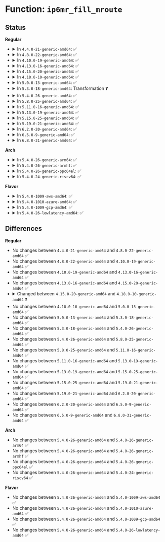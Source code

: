 # Function: <code>ip6mr_fill_mroute</code>

## Status
<b>Regular</b>
<ul>
<li>
<details>
<summary>In <code>4.4.0-21-generic-amd64</code>: ✅</summary>

```c
int ip6mr_fill_mroute(struct mr6_table * mrt, struct sk_buff * skb, u32 portid, u32 seq, struct mfc6_cache * c, int cmd, int flags)
```

```json
{
  "name": "ip6mr_fill_mroute",
  "collision_type": "Unique Static",
  "inline_type": "No",
  "funcs": [
    {
      "addr": 18446744071587205664,
      "name": "ip6mr_fill_mroute",
      "external": false,
      "loc": "net/ipv6/ip6mr.c:2355",
      "file": "net/ipv6/ip6mr.c",
      "inline": "seen, unknown",
      "caller_inline": [],
      "caller_func": [
        "net/ipv6/ip6mr.c:ip6mr_rtm_dumproute",
        "net/ipv6/ip6mr.c:ip6mr_rtm_dumproute",
        "net/ipv6/ip6mr.c:mr6_netlink_event"
      ]
    }
  ],
  "symbols": [
    {
      "addr": 18446744071587205664,
      "name": "ip6mr_fill_mroute",
      "section": ".text",
      "bind": "STB_LOCAL",
      "size": 422
    }
  ]
}
```
</details>
</li>
<li>
<details>
<summary>In <code>4.8.0-22-generic-amd64</code>: ✅</summary>

```c
int ip6mr_fill_mroute(struct mr6_table * mrt, struct sk_buff * skb, u32 portid, u32 seq, struct mfc6_cache * c, int cmd, int flags)
```

```json
{
  "name": "ip6mr_fill_mroute",
  "collision_type": "Unique Static",
  "inline_type": "No",
  "funcs": [
    {
      "addr": 18446744071587662432,
      "name": "ip6mr_fill_mroute",
      "external": false,
      "loc": "net/ipv6/ip6mr.c:2366",
      "file": "net/ipv6/ip6mr.c",
      "inline": "seen, unknown",
      "caller_inline": [],
      "caller_func": [
        "net/ipv6/ip6mr.c:ip6mr_rtm_dumproute",
        "net/ipv6/ip6mr.c:ip6mr_rtm_dumproute",
        "net/ipv6/ip6mr.c:mr6_netlink_event"
      ]
    }
  ],
  "symbols": [
    {
      "addr": 18446744071587662432,
      "name": "ip6mr_fill_mroute",
      "section": ".text",
      "bind": "STB_LOCAL",
      "size": 420
    }
  ]
}
```
</details>
</li>
<li>
<details>
<summary>In <code>4.10.0-19-generic-amd64</code>: ✅</summary>

```c
int ip6mr_fill_mroute(struct mr6_table * mrt, struct sk_buff * skb, u32 portid, u32 seq, struct mfc6_cache * c, int cmd, int flags)
```

```json
{
  "name": "ip6mr_fill_mroute",
  "collision_type": "Unique Static",
  "inline_type": "No",
  "funcs": [
    {
      "addr": 18446744071587870896,
      "name": "ip6mr_fill_mroute",
      "external": false,
      "loc": "net/ipv6/ip6mr.c:2366",
      "file": "net/ipv6/ip6mr.c",
      "inline": "seen, unknown",
      "caller_inline": [],
      "caller_func": [
        "net/ipv6/ip6mr.c:ip6mr_rtm_dumproute",
        "net/ipv6/ip6mr.c:ip6mr_rtm_dumproute",
        "net/ipv6/ip6mr.c:mr6_netlink_event"
      ]
    }
  ],
  "symbols": [
    {
      "addr": 18446744071587870896,
      "name": "ip6mr_fill_mroute",
      "section": ".text",
      "bind": "STB_LOCAL",
      "size": 420
    }
  ]
}
```
</details>
</li>
<li>
<details>
<summary>In <code>4.13.0-16-generic-amd64</code>: ✅</summary>

```c
int ip6mr_fill_mroute(struct mr6_table * mrt, struct sk_buff * skb, u32 portid, u32 seq, struct mfc6_cache * c, int cmd, int flags)
```

```json
{
  "name": "ip6mr_fill_mroute",
  "collision_type": "Unique Static",
  "inline_type": "No",
  "funcs": [
    {
      "addr": 18446744071588027504,
      "name": "ip6mr_fill_mroute",
      "external": false,
      "loc": "net/ipv6/ip6mr.c:2372",
      "file": "net/ipv6/ip6mr.c",
      "inline": "seen, unknown",
      "caller_inline": [],
      "caller_func": [
        "net/ipv6/ip6mr.c:ip6mr_rtm_dumproute",
        "net/ipv6/ip6mr.c:ip6mr_rtm_dumproute",
        "net/ipv6/ip6mr.c:mr6_netlink_event"
      ]
    }
  ],
  "symbols": [
    {
      "addr": 18446744071588027504,
      "name": "ip6mr_fill_mroute",
      "section": ".text",
      "bind": "STB_LOCAL",
      "size": 403
    }
  ]
}
```
</details>
</li>
<li>
<details>
<summary>In <code>4.15.0-20-generic-amd64</code>: ✅</summary>

```c
int ip6mr_fill_mroute(struct mr6_table * mrt, struct sk_buff * skb, u32 portid, u32 seq, struct mfc6_cache * c, int cmd, int flags)
```

```json
{
  "name": "ip6mr_fill_mroute",
  "collision_type": "Unique Static",
  "inline_type": "No",
  "funcs": [
    {
      "addr": 18446744071588566448,
      "name": "ip6mr_fill_mroute",
      "external": false,
      "loc": "net/ipv6/ip6mr.c:2377",
      "file": "net/ipv6/ip6mr.c",
      "inline": "seen, unknown",
      "caller_inline": [],
      "caller_func": [
        "net/ipv6/ip6mr.c:ip6mr_rtm_dumproute",
        "net/ipv6/ip6mr.c:ip6mr_rtm_dumproute",
        "net/ipv6/ip6mr.c:mr6_netlink_event"
      ]
    }
  ],
  "symbols": [
    {
      "addr": 18446744071588566448,
      "name": "ip6mr_fill_mroute",
      "section": ".text",
      "bind": "STB_LOCAL",
      "size": 403
    }
  ]
}
```
</details>
</li>
<li>
<details>
<summary>In <code>4.18.0-10-generic-amd64</code>: ✅</summary>

```c
int ip6mr_fill_mroute(struct mr_table * mrt, struct sk_buff * skb, u32 portid, u32 seq, struct mfc6_cache * c, int cmd, int flags)
```

```json
{
  "name": "ip6mr_fill_mroute",
  "collision_type": "Unique Static",
  "inline_type": "No",
  "funcs": [
    {
      "addr": 18446744071588925600,
      "name": "ip6mr_fill_mroute",
      "external": false,
      "loc": "net/ipv6/ip6mr.c:2270",
      "file": "net/ipv6/ip6mr.c",
      "inline": "seen, unknown",
      "caller_inline": [],
      "caller_func": [
        "net/ipv6/ip6mr.c:mr6_netlink_event",
        "net/ipv6/ip6mr.c:_ip6mr_fill_mroute"
      ]
    }
  ],
  "symbols": [
    {
      "addr": 18446744071588925600,
      "name": "ip6mr_fill_mroute",
      "section": ".text",
      "bind": "STB_LOCAL",
      "size": 404
    }
  ]
}
```
</details>
</li>
<li>
<details>
<summary>In <code>5.0.0-13-generic-amd64</code>: ✅</summary>

```c
int ip6mr_fill_mroute(struct mr_table * mrt, struct sk_buff * skb, u32 portid, u32 seq, struct mfc6_cache * c, int cmd, int flags)
```

```json
{
  "name": "ip6mr_fill_mroute",
  "collision_type": "Unique Static",
  "inline_type": "No",
  "funcs": [
    {
      "addr": 18446744071589149696,
      "name": "ip6mr_fill_mroute",
      "external": false,
      "loc": "net/ipv6/ip6mr.c:2302",
      "file": "net/ipv6/ip6mr.c",
      "inline": "seen, unknown",
      "caller_inline": [],
      "caller_func": [
        "net/ipv6/ip6mr.c:mr6_netlink_event",
        "net/ipv6/ip6mr.c:_ip6mr_fill_mroute"
      ]
    }
  ],
  "symbols": [
    {
      "addr": 18446744071589149696,
      "name": "ip6mr_fill_mroute",
      "section": ".text",
      "bind": "STB_LOCAL",
      "size": 401
    }
  ]
}
```
</details>
</li>
<li>
<details>
<summary>In <code>5.3.0-18-generic-amd64</code>: Transformation ❓</summary>

```c
int ip6mr_fill_mroute(struct mr_table * mrt, struct sk_buff * skb, u32 portid, u32 seq, struct mfc6_cache * c, int cmd, int flags)
```

```json
{
  "name": "ip6mr_fill_mroute",
  "collision_type": "Unique Static",
  "inline_type": "No",
  "funcs": [
    {
      "addr": 0,
      "name": "ip6mr_fill_mroute",
      "external": false,
      "loc": "net/ipv6/ip6mr.c:2320",
      "file": "net/ipv6/ip6mr.c",
      "inline": "seen, unknown",
      "caller_inline": [],
      "caller_func": [
        "net/ipv6/ip6mr.c:mr6_netlink_event",
        "net/ipv6/ip6mr.c:_ip6mr_fill_mroute"
      ]
    }
  ],
  "symbols": [
    {
      "addr": 18446744071589600896,
      "name": "ip6mr_fill_mroute",
      "section": ".text",
      "bind": "STB_LOCAL",
      "size": 400
    },
    {
      "addr": 18446744071589619860,
      "name": "ip6mr_fill_mroute.cold",
      "section": ".text",
      "bind": "STB_LOCAL",
      "size": 27
    }
  ]
}
```
</details>
</li>
<li>
<details>
<summary>In <code>5.4.0-26-generic-amd64</code>: ✅</summary>

```c
int ip6mr_fill_mroute(struct mr_table * mrt, struct sk_buff * skb, u32 portid, u32 seq, struct mfc6_cache * c, int cmd, int flags)
```

```json
{
  "name": "ip6mr_fill_mroute",
  "collision_type": "Unique Static",
  "inline_type": "No",
  "funcs": [
    {
      "addr": 18446744071589825248,
      "name": "ip6mr_fill_mroute",
      "external": false,
      "loc": "net/ipv6/ip6mr.c:2320",
      "file": "net/ipv6/ip6mr.c",
      "inline": "seen, unknown",
      "caller_inline": [],
      "caller_func": [
        "net/ipv6/ip6mr.c:mr6_netlink_event",
        "net/ipv6/ip6mr.c:_ip6mr_fill_mroute"
      ]
    }
  ],
  "symbols": [
    {
      "addr": 18446744071589825248,
      "name": "ip6mr_fill_mroute",
      "section": ".text",
      "bind": "STB_LOCAL",
      "size": 398
    }
  ]
}
```
</details>
</li>
<li>
<details>
<summary>In <code>5.8.0-25-generic-amd64</code>: ✅</summary>

```c
int ip6mr_fill_mroute(struct mr_table * mrt, struct sk_buff * skb, u32 portid, u32 seq, struct mfc6_cache * c, int cmd, int flags)
```

```json
{
  "name": "ip6mr_fill_mroute",
  "collision_type": "Unique Static",
  "inline_type": "No",
  "funcs": [
    {
      "addr": 18446744071590854784,
      "name": "ip6mr_fill_mroute",
      "external": false,
      "loc": "net/ipv6/ip6mr.c:2325",
      "file": "net/ipv6/ip6mr.c",
      "inline": "seen, unknown",
      "caller_inline": [],
      "caller_func": [
        "net/ipv6/ip6mr.c:mr6_netlink_event",
        "net/ipv6/ip6mr.c:_ip6mr_fill_mroute"
      ]
    }
  ],
  "symbols": [
    {
      "addr": 18446744071590854784,
      "name": "ip6mr_fill_mroute",
      "section": ".text",
      "bind": "STB_LOCAL",
      "size": 400
    }
  ]
}
```
</details>
</li>
<li>
<details>
<summary>In <code>5.11.0-16-generic-amd64</code>: ✅</summary>

```c
int ip6mr_fill_mroute(struct mr_table * mrt, struct sk_buff * skb, u32 portid, u32 seq, struct mfc6_cache * c, int cmd, int flags)
```

```json
{
  "name": "ip6mr_fill_mroute",
  "collision_type": "Unique Static",
  "inline_type": "No",
  "funcs": [
    {
      "addr": 18446744071590915568,
      "name": "ip6mr_fill_mroute",
      "external": false,
      "loc": "net/ipv6/ip6mr.c:2326",
      "file": "net/ipv6/ip6mr.c",
      "inline": "seen, unknown",
      "caller_inline": [],
      "caller_func": [
        "net/ipv6/ip6mr.c:mr6_netlink_event",
        "net/ipv6/ip6mr.c:_ip6mr_fill_mroute"
      ]
    }
  ],
  "symbols": [
    {
      "addr": 18446744071590915568,
      "name": "ip6mr_fill_mroute",
      "section": ".text",
      "bind": "STB_LOCAL",
      "size": 400
    }
  ]
}
```
</details>
</li>
<li>
<details>
<summary>In <code>5.13.0-19-generic-amd64</code>: ✅</summary>

```c
int ip6mr_fill_mroute(struct mr_table * mrt, struct sk_buff * skb, u32 portid, u32 seq, struct mfc6_cache * c, int cmd, int flags)
```

```json
{
  "name": "ip6mr_fill_mroute",
  "collision_type": "Unique Static",
  "inline_type": "No",
  "funcs": [
    {
      "addr": 18446744071590845056,
      "name": "ip6mr_fill_mroute",
      "external": false,
      "loc": "net/ipv6/ip6mr.c:2326",
      "file": "net/ipv6/ip6mr.c",
      "inline": "seen, unknown",
      "caller_inline": [],
      "caller_func": [
        "net/ipv6/ip6mr.c:mr6_netlink_event",
        "net/ipv6/ip6mr.c:_ip6mr_fill_mroute"
      ]
    }
  ],
  "symbols": [
    {
      "addr": 18446744071590845056,
      "name": "ip6mr_fill_mroute",
      "section": ".text",
      "bind": "STB_LOCAL",
      "size": 398
    }
  ]
}
```
</details>
</li>
<li>
<details>
<summary>In <code>5.15.0-25-generic-amd64</code>: ✅</summary>

```c
int ip6mr_fill_mroute(struct mr_table * mrt, struct sk_buff * skb, u32 portid, u32 seq, struct mfc6_cache * c, int cmd, int flags)
```

```json
{
  "name": "ip6mr_fill_mroute",
  "collision_type": "Unique Static",
  "inline_type": "No",
  "funcs": [
    {
      "addr": 18446744071591673648,
      "name": "ip6mr_fill_mroute",
      "external": false,
      "loc": "net/ipv6/ip6mr.c:2327",
      "file": "net/ipv6/ip6mr.c",
      "inline": "seen, unknown",
      "caller_inline": [],
      "caller_func": [
        "net/ipv6/ip6mr.c:mr6_netlink_event",
        "net/ipv6/ip6mr.c:_ip6mr_fill_mroute"
      ]
    }
  ],
  "symbols": [
    {
      "addr": 18446744071591673648,
      "name": "ip6mr_fill_mroute",
      "section": ".text",
      "bind": "STB_LOCAL",
      "size": 398
    }
  ]
}
```
</details>
</li>
<li>
<details>
<summary>In <code>5.19.0-21-generic-amd64</code>: ✅</summary>

```c
int ip6mr_fill_mroute(struct mr_table * mrt, struct sk_buff * skb, u32 portid, u32 seq, struct mfc6_cache * c, int cmd, int flags)
```

```json
{
  "name": "ip6mr_fill_mroute",
  "collision_type": "Unique Static",
  "inline_type": "No",
  "funcs": [
    {
      "addr": 18446744071593370224,
      "name": "ip6mr_fill_mroute",
      "external": false,
      "loc": "net/ipv6/ip6mr.c:2348",
      "file": "net/ipv6/ip6mr.c",
      "inline": "seen, unknown",
      "caller_inline": [],
      "caller_func": [
        "net/ipv6/ip6mr.c:mr6_netlink_event",
        "net/ipv6/ip6mr.c:_ip6mr_fill_mroute"
      ]
    }
  ],
  "symbols": [
    {
      "addr": 18446744071593370224,
      "name": "ip6mr_fill_mroute",
      "section": ".text",
      "bind": "STB_LOCAL",
      "size": 424
    }
  ]
}
```
</details>
</li>
<li>
<details>
<summary>In <code>6.2.0-20-generic-amd64</code>: ✅</summary>

```c
int ip6mr_fill_mroute(struct mr_table * mrt, struct sk_buff * skb, u32 portid, u32 seq, struct mfc6_cache * c, int cmd, int flags)
```

```json
{
  "name": "ip6mr_fill_mroute",
  "collision_type": "Unique Static",
  "inline_type": "No",
  "funcs": [
    {
      "addr": 18446744071595278144,
      "name": "ip6mr_fill_mroute",
      "external": false,
      "loc": "net/ipv6/ip6mr.c:2353",
      "file": "net/ipv6/ip6mr.c",
      "inline": "seen, unknown",
      "caller_inline": [],
      "caller_func": [
        "net/ipv6/ip6mr.c:ip6mr_rtm_getroute",
        "net/ipv6/ip6mr.c:mr6_netlink_event",
        "net/ipv6/ip6mr.c:_ip6mr_fill_mroute"
      ]
    }
  ],
  "symbols": [
    {
      "addr": 18446744071595278144,
      "name": "ip6mr_fill_mroute",
      "section": ".text",
      "bind": "STB_LOCAL",
      "size": 424
    }
  ]
}
```
</details>
</li>
<li>
<details>
<summary>In <code>6.5.0-9-generic-amd64</code>: ✅</summary>

```c
int ip6mr_fill_mroute(struct mr_table * mrt, struct sk_buff * skb, u32 portid, u32 seq, struct mfc6_cache * c, int cmd, int flags)
```

```json
{
  "name": "ip6mr_fill_mroute",
  "collision_type": "Unique Static",
  "inline_type": "No",
  "funcs": [
    {
      "addr": 18446744071595673312,
      "name": "ip6mr_fill_mroute",
      "external": false,
      "loc": "net/ipv6/ip6mr.c:2345",
      "file": "net/ipv6/ip6mr.c",
      "inline": "seen, unknown",
      "caller_inline": [],
      "caller_func": [
        "net/ipv6/ip6mr.c:ip6mr_rtm_getroute",
        "net/ipv6/ip6mr.c:mr6_netlink_event",
        "net/ipv6/ip6mr.c:_ip6mr_fill_mroute"
      ]
    }
  ],
  "symbols": [
    {
      "addr": 18446744071595673312,
      "name": "ip6mr_fill_mroute",
      "section": ".text",
      "bind": "STB_LOCAL",
      "size": 422
    }
  ]
}
```
</details>
</li>
<li>
<details>
<summary>In <code>6.8.0-31-generic-amd64</code>: ✅</summary>

```c
int ip6mr_fill_mroute(struct mr_table * mrt, struct sk_buff * skb, u32 portid, u32 seq, struct mfc6_cache * c, int cmd, int flags)
```

```json
{
  "name": "ip6mr_fill_mroute",
  "collision_type": "Unique Static",
  "inline_type": "No",
  "funcs": [
    {
      "addr": 18446744071596521136,
      "name": "ip6mr_fill_mroute",
      "external": false,
      "loc": "net/ipv6/ip6mr.c:2343",
      "file": "net/ipv6/ip6mr.c",
      "inline": "seen, unknown",
      "caller_inline": [],
      "caller_func": [
        "net/ipv6/ip6mr.c:ip6mr_rtm_getroute",
        "net/ipv6/ip6mr.c:mr6_netlink_event",
        "net/ipv6/ip6mr.c:_ip6mr_fill_mroute"
      ]
    }
  ],
  "symbols": [
    {
      "addr": 18446744071596521136,
      "name": "ip6mr_fill_mroute",
      "section": ".text",
      "bind": "STB_LOCAL",
      "size": 422
    }
  ]
}
```
</details>
</li>
</ul>
<b>Arch</b>
<ul>
<li>
<details>
<summary>In <code>5.4.0-26-generic-arm64</code>: ✅</summary>

```c
int ip6mr_fill_mroute(struct mr_table * mrt, struct sk_buff * skb, u32 portid, u32 seq, struct mfc6_cache * c, int cmd, int flags)
```

```json
{
  "name": "ip6mr_fill_mroute",
  "collision_type": "Unique Static",
  "inline_type": "No",
  "funcs": [
    {
      "addr": 18446603336503534136,
      "name": "ip6mr_fill_mroute",
      "external": false,
      "loc": "net/ipv6/ip6mr.c:2320",
      "file": "net/ipv6/ip6mr.c",
      "inline": "seen, unknown",
      "caller_inline": [],
      "caller_func": [
        "net/ipv6/ip6mr.c:mr6_netlink_event",
        "net/ipv6/ip6mr.c:_ip6mr_fill_mroute"
      ]
    }
  ],
  "symbols": [
    {
      "addr": 18446603336503534136,
      "name": "ip6mr_fill_mroute",
      "section": ".text",
      "bind": "STB_LOCAL",
      "size": 436
    }
  ]
}
```
</details>
</li>
<li>
<details>
<summary>In <code>5.4.0-26-generic-armhf</code>: ✅</summary>

```c
int ip6mr_fill_mroute(struct mr_table * mrt, struct sk_buff * skb, u32 portid, u32 seq, struct mfc6_cache * c, int cmd, int flags)
```

```json
{
  "name": "ip6mr_fill_mroute",
  "collision_type": "Unique Static",
  "inline_type": "No",
  "funcs": [
    {
      "addr": 3236187024,
      "name": "ip6mr_fill_mroute",
      "external": false,
      "loc": "net/ipv6/ip6mr.c:2320",
      "file": "net/ipv6/ip6mr.c",
      "inline": "seen, unknown",
      "caller_inline": [],
      "caller_func": [
        "net/ipv6/ip6mr.c:mr6_netlink_event",
        "net/ipv6/ip6mr.c:_ip6mr_fill_mroute"
      ]
    }
  ],
  "symbols": [
    {
      "addr": 3236187024,
      "name": "ip6mr_fill_mroute",
      "section": ".text",
      "bind": "STB_LOCAL",
      "size": 428
    }
  ]
}
```
</details>
</li>
<li>
<details>
<summary>In <code>5.4.0-26-generic-ppc64el</code>: ✅</summary>

```c
int ip6mr_fill_mroute(struct mr_table * mrt, struct sk_buff * skb, u32 portid, u32 seq, struct mfc6_cache * c, int cmd, int flags)
```

```json
{
  "name": "ip6mr_fill_mroute",
  "collision_type": "Unique Static",
  "inline_type": "No",
  "funcs": [
    {
      "addr": 13835058055297331248,
      "name": "ip6mr_fill_mroute",
      "external": false,
      "loc": "net/ipv6/ip6mr.c:2320",
      "file": "net/ipv6/ip6mr.c",
      "inline": "seen, unknown",
      "caller_inline": [],
      "caller_func": [
        "net/ipv6/ip6mr.c:mr6_netlink_event",
        "net/ipv6/ip6mr.c:_ip6mr_fill_mroute"
      ]
    }
  ],
  "symbols": [
    {
      "addr": 13835058055297331248,
      "name": "ip6mr_fill_mroute",
      "section": ".text",
      "bind": "STB_LOCAL",
      "size": 588
    }
  ]
}
```
</details>
</li>
<li>
<details>
<summary>In <code>5.4.0-24-generic-riscv64</code>: ✅</summary>

```c
int ip6mr_fill_mroute(struct mr_table * mrt, struct sk_buff * skb, u32 portid, u32 seq, struct mfc6_cache * c, int cmd, int flags)
```

```json
{
  "name": "ip6mr_fill_mroute",
  "collision_type": "Unique Static",
  "inline_type": "No",
  "funcs": [
    {
      "addr": 18446743936279501128,
      "name": "ip6mr_fill_mroute",
      "external": false,
      "loc": "net/ipv6/ip6mr.c:2320",
      "file": "net/ipv6/ip6mr.c",
      "inline": "seen, unknown",
      "caller_inline": [],
      "caller_func": [
        "net/ipv6/ip6mr.c:mr6_netlink_event",
        "net/ipv6/ip6mr.c:_ip6mr_fill_mroute"
      ]
    }
  ],
  "symbols": [
    {
      "addr": 18446743936279501128,
      "name": "ip6mr_fill_mroute",
      "section": ".text",
      "bind": "STB_LOCAL",
      "size": 310
    }
  ]
}
```
</details>
</li>
</ul>
<b>Flavor</b>
<ul>
<li>
<details>
<summary>In <code>5.4.0-1009-aws-amd64</code>: ✅</summary>

```c
int ip6mr_fill_mroute(struct mr_table * mrt, struct sk_buff * skb, u32 portid, u32 seq, struct mfc6_cache * c, int cmd, int flags)
```

```json
{
  "name": "ip6mr_fill_mroute",
  "collision_type": "Unique Static",
  "inline_type": "No",
  "funcs": [
    {
      "addr": 18446744071589429616,
      "name": "ip6mr_fill_mroute",
      "external": false,
      "loc": "net/ipv6/ip6mr.c:2320",
      "file": "net/ipv6/ip6mr.c",
      "inline": "seen, unknown",
      "caller_inline": [],
      "caller_func": [
        "net/ipv6/ip6mr.c:mr6_netlink_event",
        "net/ipv6/ip6mr.c:_ip6mr_fill_mroute"
      ]
    }
  ],
  "symbols": [
    {
      "addr": 18446744071589429616,
      "name": "ip6mr_fill_mroute",
      "section": ".text",
      "bind": "STB_LOCAL",
      "size": 398
    }
  ]
}
```
</details>
</li>
<li>
<details>
<summary>In <code>5.4.0-1010-azure-amd64</code>: ✅</summary>

```c
int ip6mr_fill_mroute(struct mr_table * mrt, struct sk_buff * skb, u32 portid, u32 seq, struct mfc6_cache * c, int cmd, int flags)
```

```json
{
  "name": "ip6mr_fill_mroute",
  "collision_type": "Unique Static",
  "inline_type": "No",
  "funcs": [
    {
      "addr": 18446744071589154608,
      "name": "ip6mr_fill_mroute",
      "external": false,
      "loc": "net/ipv6/ip6mr.c:2320",
      "file": "net/ipv6/ip6mr.c",
      "inline": "seen, unknown",
      "caller_inline": [],
      "caller_func": [
        "net/ipv6/ip6mr.c:mr6_netlink_event",
        "net/ipv6/ip6mr.c:_ip6mr_fill_mroute"
      ]
    }
  ],
  "symbols": [
    {
      "addr": 18446744071589154608,
      "name": "ip6mr_fill_mroute",
      "section": ".text",
      "bind": "STB_LOCAL",
      "size": 398
    }
  ]
}
```
</details>
</li>
<li>
<details>
<summary>In <code>5.4.0-1009-gcp-amd64</code>: ✅</summary>

```c
int ip6mr_fill_mroute(struct mr_table * mrt, struct sk_buff * skb, u32 portid, u32 seq, struct mfc6_cache * c, int cmd, int flags)
```

```json
{
  "name": "ip6mr_fill_mroute",
  "collision_type": "Unique Static",
  "inline_type": "No",
  "funcs": [
    {
      "addr": 18446744071589866480,
      "name": "ip6mr_fill_mroute",
      "external": false,
      "loc": "net/ipv6/ip6mr.c:2320",
      "file": "net/ipv6/ip6mr.c",
      "inline": "seen, unknown",
      "caller_inline": [],
      "caller_func": [
        "net/ipv6/ip6mr.c:mr6_netlink_event",
        "net/ipv6/ip6mr.c:_ip6mr_fill_mroute"
      ]
    }
  ],
  "symbols": [
    {
      "addr": 18446744071589866480,
      "name": "ip6mr_fill_mroute",
      "section": ".text",
      "bind": "STB_LOCAL",
      "size": 398
    }
  ]
}
```
</details>
</li>
<li>
<details>
<summary>In <code>5.4.0-26-lowlatency-amd64</code>: ✅</summary>

```c
int ip6mr_fill_mroute(struct mr_table * mrt, struct sk_buff * skb, u32 portid, u32 seq, struct mfc6_cache * c, int cmd, int flags)
```

```json
{
  "name": "ip6mr_fill_mroute",
  "collision_type": "Unique Static",
  "inline_type": "No",
  "funcs": [
    {
      "addr": 18446744071589917888,
      "name": "ip6mr_fill_mroute",
      "external": false,
      "loc": "net/ipv6/ip6mr.c:2320",
      "file": "net/ipv6/ip6mr.c",
      "inline": "seen, unknown",
      "caller_inline": [],
      "caller_func": [
        "net/ipv6/ip6mr.c:mr6_netlink_event",
        "net/ipv6/ip6mr.c:_ip6mr_fill_mroute"
      ]
    }
  ],
  "symbols": [
    {
      "addr": 18446744071589917888,
      "name": "ip6mr_fill_mroute",
      "section": ".text",
      "bind": "STB_LOCAL",
      "size": 398
    }
  ]
}
```
</details>
</li>
</ul>

## Differences
<b>Regular</b>
<ul>
<li>
No changes between <code>4.4.0-21-generic-amd64</code> and <code>4.8.0-22-generic-amd64</code> ✅
</li>
<li>
No changes between <code>4.8.0-22-generic-amd64</code> and <code>4.10.0-19-generic-amd64</code> ✅
</li>
<li>
No changes between <code>4.10.0-19-generic-amd64</code> and <code>4.13.0-16-generic-amd64</code> ✅
</li>
<li>
No changes between <code>4.13.0-16-generic-amd64</code> and <code>4.15.0-20-generic-amd64</code> ✅
</li>
<li>
<details>
<summary>Changed between <code>4.15.0-20-generic-amd64</code> and <code>4.18.0-10-generic-amd64</code> ❓</summary>
<ul>
<li>
<b>Param type changed. </b>
<code>struct mr6_table * mrt</code> ➡️ <code>struct mr_table * mrt</code>
</li>
</ul>
</details>
</li>
<li>
No changes between <code>4.18.0-10-generic-amd64</code> and <code>5.0.0-13-generic-amd64</code> ✅
</li>
<li>
No changes between <code>5.0.0-13-generic-amd64</code> and <code>5.3.0-18-generic-amd64</code> ✅
</li>
<li>
No changes between <code>5.3.0-18-generic-amd64</code> and <code>5.4.0-26-generic-amd64</code> ✅
</li>
<li>
No changes between <code>5.4.0-26-generic-amd64</code> and <code>5.8.0-25-generic-amd64</code> ✅
</li>
<li>
No changes between <code>5.8.0-25-generic-amd64</code> and <code>5.11.0-16-generic-amd64</code> ✅
</li>
<li>
No changes between <code>5.11.0-16-generic-amd64</code> and <code>5.13.0-19-generic-amd64</code> ✅
</li>
<li>
No changes between <code>5.13.0-19-generic-amd64</code> and <code>5.15.0-25-generic-amd64</code> ✅
</li>
<li>
No changes between <code>5.15.0-25-generic-amd64</code> and <code>5.19.0-21-generic-amd64</code> ✅
</li>
<li>
No changes between <code>5.19.0-21-generic-amd64</code> and <code>6.2.0-20-generic-amd64</code> ✅
</li>
<li>
No changes between <code>6.2.0-20-generic-amd64</code> and <code>6.5.0-9-generic-amd64</code> ✅
</li>
<li>
No changes between <code>6.5.0-9-generic-amd64</code> and <code>6.8.0-31-generic-amd64</code> ✅
</li>
</ul>
<b>Arch</b>
<ul>
<li>
No changes between <code>5.4.0-26-generic-amd64</code> and <code>5.4.0-26-generic-arm64</code> ✅
</li>
<li>
No changes between <code>5.4.0-26-generic-amd64</code> and <code>5.4.0-26-generic-armhf</code> ✅
</li>
<li>
No changes between <code>5.4.0-26-generic-amd64</code> and <code>5.4.0-26-generic-ppc64el</code> ✅
</li>
<li>
No changes between <code>5.4.0-26-generic-amd64</code> and <code>5.4.0-24-generic-riscv64</code> ✅
</li>
</ul>
<b>Flavor</b>
<ul>
<li>
No changes between <code>5.4.0-26-generic-amd64</code> and <code>5.4.0-1009-aws-amd64</code> ✅
</li>
<li>
No changes between <code>5.4.0-26-generic-amd64</code> and <code>5.4.0-1010-azure-amd64</code> ✅
</li>
<li>
No changes between <code>5.4.0-26-generic-amd64</code> and <code>5.4.0-1009-gcp-amd64</code> ✅
</li>
<li>
No changes between <code>5.4.0-26-generic-amd64</code> and <code>5.4.0-26-lowlatency-amd64</code> ✅
</li>
</ul>
